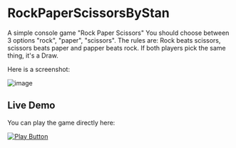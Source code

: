 # RockPaperScissorsByStan
A simple console game "Rock Paper Scissors"
You should choose between 3 options "rock", "paper", "scissors".
The rules are: Rock beats scissors, scissors beats paper and papper beats rock.
If both players pick the same thing, it's a Draw.

Here is a screenshot:

![image](https://user-images.githubusercontent.com/109627707/192235434-c0d94a60-c03d-4e91-8f19-1084de24d9c9.png)

## Live Demo

You can play the game directly here:

[<img alt="Play Button" src ="https://user-images.githubusercontent.com/109627707/192619558-10d2eba5-5e89-4d2e-a5a3-a82701b90691.png" />](https://replit.com/@Stan15321/Rock-Paper-Scissors#Main.cs)

